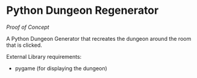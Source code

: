 # Python Dungeon Regenerator

*Proof of Concept*

A Python Dungeon Generator that recreates the dungeon around the room that is clicked.

External Library requirements:
  - pygame (for displaying the dungeon)
